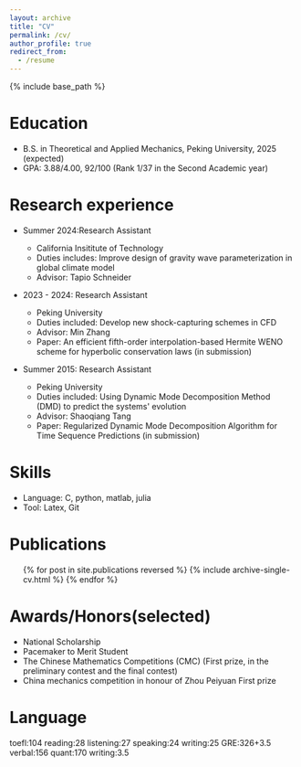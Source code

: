 ```yaml
---
layout: archive
title: "CV"
permalink: /cv/
author_profile: true
redirect_from:
  - /resume
---
```


{% include base_path %}

Education
======
* B.S. in Theoretical and Applied Mechanics, Peking University, 2025 (expected)
* GPA: 3.88/4.00, 92/100 (Rank 1/37 in the Second Academic year)

Research experience
======
* Summer 2024:Research Assistant
  * California Insititute of Technology
  * Duties includes: Improve design of gravity wave parameterization in global climate model
  * Advisor: Tapio Schneider

* 2023 - 2024: Research Assistant
  * Peking University
  * Duties included: Develop new shock-capturing schemes in CFD
  * Advisor: Min Zhang
  * Paper: An efficient fifth-order interpolation-based Hermite WENO scheme for hyperbolic conservation laws (in submission)

* Summer 2015: Research Assistant
  * Peking University
  * Duties included: Using Dynamic Mode Decomposition Method (DMD) to predict the systems' evolution
  * Advisor: Shaoqiang Tang
  * Paper: Regularized Dynamic Mode Decomposition Algorithm for Time Sequence Predictions (in submission)
  
Skills
======
* Language: C, python, matlab, julia
* Tool: Latex, Git
  

Publications
======
  <ul>{% for post in site.publications reversed %}
    {% include archive-single-cv.html %}
  {% endfor %}</ul>


Awards/Honors(selected)
======
* National Scholarship 
* Pacemaker to Merit Student 
* The Chinese Mathematics Competitions (CMC) 
(First prize, in the preliminary contest and the final contest)
* China mechanics competition in honour of Zhou Peiyuan 
First prize

Language
======
toefl:104 reading:28 listening:27 speaking:24 writing:25
GRE:326+3.5 verbal:156 quant:170 writing:3.5


